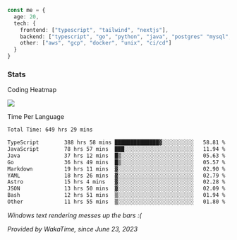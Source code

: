 ```ts
const me = {
  age: 20,
  tech: {
    frontend: ["typescript", "tailwind", "nextjs"],
    backend: ["typescript", "go", "python", "java", "postgres" "mysql", "redis"],
    other: ["aws", "gcp", "docker", "unix", "ci/cd"]
  }
}
```
### Stats

Coding Heatmap
 
<img src="https://wakatime.com/share/@dickey/75a000eb-7254-4d1a-890a-ae386a589cf1.svg"></img>
 
Time Per Language

<!--START_SECTION:waka-->

```txt
Total Time: 649 hrs 29 mins

TypeScript        388 hrs 58 mins ██████████████▓░░░░░░░░░░   58.81 %
JavaScript        78 hrs 57 mins  ███░░░░░░░░░░░░░░░░░░░░░░   11.94 %
Java              37 hrs 12 mins  █▒░░░░░░░░░░░░░░░░░░░░░░░   05.63 %
Go                36 hrs 49 mins  █▒░░░░░░░░░░░░░░░░░░░░░░░   05.57 %
Markdown          19 hrs 11 mins  ▓░░░░░░░░░░░░░░░░░░░░░░░░   02.90 %
YAML              18 hrs 26 mins  ▓░░░░░░░░░░░░░░░░░░░░░░░░   02.79 %
Astro             15 hrs 4 mins   ▓░░░░░░░░░░░░░░░░░░░░░░░░   02.28 %
JSON              13 hrs 50 mins  ▓░░░░░░░░░░░░░░░░░░░░░░░░   02.09 %
Bash              12 hrs 51 mins  ▒░░░░░░░░░░░░░░░░░░░░░░░░   01.94 %
Other             11 hrs 55 mins  ▒░░░░░░░░░░░░░░░░░░░░░░░░   01.80 %
```

<!--END_SECTION:waka-->

*Windows text rendering messes up the bars :(*

*Provided by WakaTime, since June 23, 2023*

